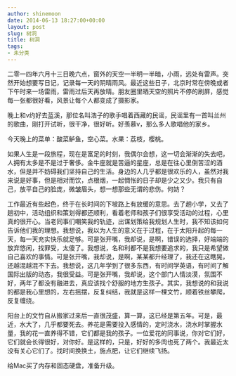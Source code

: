```yaml
---
author: shinemoon
date: 2014-06-13 18:27:00+00:00
layout: post
slug: 树洞
title: 树洞
tags:
- 未分类
---
```


二零一四年六月十三日晚六点，窗外的天空一半明一半暗，小雨，远处有雷声。突然开始想要写日记，记录每一天的阴晴雨风。最近这些日子，北京时常在傍晚或者下午时来一场雷雨，雷雨过后天再放晴。朋友圈里晒天空的照片不停的刷屏，感觉每一张都很好看，风景让每个人都变成了摄影家。  
  
晚上和v约好去蓝溪，那位名叫浩子的歌手唱着西藏的民谣，民谣里有一首叫兰州的歌曲，刚打开试听，很干净，很好听。好羡慕v，那么多人歌唱他的家乡。  
  
今天晚上的菜单：酸菜鲈鱼，空心菜。水果：荔枝，樱桃。  
  
如果人生是一段旅程，现在是富足的时刻，我偶尔会想，这一切会渐渐的失去吧，人拥有太多是不是过于奢侈。金牛座就是苦逼的星座，总是在往心里倒苦涩的酒水，但是并不妨碍我们坚持自己的生活。身边的人几乎都是很欢乐的人，虽然对我来说是好事，但是相对而饮，点根烟，一起惆怅的日子却是少之又少。我只有自己，放平自己的脸庞，微皱眉头，想一想那些无谓的悲伤。何妨？  
  
工作最近有些起色，终于在长时间的下坡路上有放缓的意思。去了趟小学，又去了趟初中，活动组织和策划得都还顺利，看着老师和孩子们很享受活动的过程，心里真的很开心。当老同事们嘲笑我的轨迹，出谋划策给我规划人生时，我不知该如何告诉他们我的理想。我想说，我以为人生的意义在于过程，在于太阳升起的每一天，每一天充实快乐就足够。可是张开嘴，我却说，是啊，错误的选择，好端端的放弃悠闲，找罪受，太傻了。我想说，名和利都不是我想要追求的，我只是希望做自己喜欢的事情。可是张开嘴，我却说，是啊，某某都升经理了，我还在这瞎晃，还越混越混不下去。我想说，这几年学到了很多东西，有时间学英语，有时间了解国际出版的动态，我很受益。可是张开嘴，我却说，这个部门人情淡漠，氛围不好，两年了都没有融进去，真应该找个舒服的地方生孩子。其实，我想说的和我说的都是我心里想的，左右摇摆，反复纠结，我就是这样一棵文竹，顺着铁丝攀爬，反复缠绕。  
  
阳台上的文竹自从搬家过来后一直很茂盛，算一算，这已经是第五年。可是，最近，水大了，几乎都要死去。养花是需要投入感情的，定时浇水，浇水时掌握水量，我的花一直养得不错，它们都是我的孩子。一位爱花的同事说，你对它们好，它们就会长得很好，对你好。是这样的，只是，好好的多肉也死了两个。我最近太没有关心它们了。找时间换换土，施点肥，让它们继续飞扬。  
  
给Mac买了内存和固态硬盘，准备升级。

